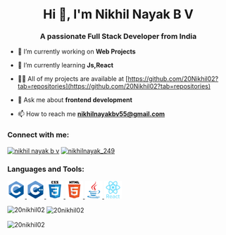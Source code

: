 <h1 align="center">Hi 👋, I'm Nikhil Nayak B V</h1>
<h3 align="center">A passionate Full Stack Developer from India</h3>



- 🔭 I’m currently working on **Web Projects**

- 🌱 I’m currently learning **Js,React**

- 👨‍💻 All of my projects are available at [https://github.com/20Nikhil02?tab=repositories](https://github.com/20Nikhil02?tab=repositories)

- 💬 Ask me about **frontend development**

- 📫 How to reach me **nikhilnayakbv55@gmail.com**

<h3 align="left">Connect with me:</h3>
<p align="left">
<a href="https://linkedin.com/in/nikhil nayak b v" target="blank"><img align="center" src="https://raw.githubusercontent.com/rahuldkjain/github-profile-readme-generator/master/src/images/icons/Social/linked-in-alt.svg" alt="nikhil nayak b v" height="30" width="40" /></a>
<a href="https://instagram.com/nikhilnayak_249" target="blank"><img align="center" src="https://raw.githubusercontent.com/rahuldkjain/github-profile-readme-generator/master/src/images/icons/Social/instagram.svg" alt="nikhilnayak_249" height="30" width="40" /></a>
</p>

<h3 align="left">Languages and Tools:</h3>
<p align="left"> <a href="https://www.cprogramming.com/" target="_blank" rel="noreferrer"> <img src="https://raw.githubusercontent.com/devicons/devicon/master/icons/c/c-original.svg" alt="c" width="40" height="40"/> </a> <a href="https://www.w3schools.com/cpp/" target="_blank" rel="noreferrer"> <img src="https://raw.githubusercontent.com/devicons/devicon/master/icons/cplusplus/cplusplus-original.svg" alt="cplusplus" width="40" height="40"/> </a> <a href="https://www.w3schools.com/css/" target="_blank" rel="noreferrer"> <img src="https://raw.githubusercontent.com/devicons/devicon/master/icons/css3/css3-original-wordmark.svg" alt="css3" width="40" height="40"/> </a> <a href="https://www.w3.org/html/" target="_blank" rel="noreferrer"> <img src="https://raw.githubusercontent.com/devicons/devicon/master/icons/html5/html5-original-wordmark.svg" alt="html5" width="40" height="40"/> </a> <a href="https://www.java.com" target="_blank" rel="noreferrer"> <img src="https://raw.githubusercontent.com/devicons/devicon/master/icons/java/java-original.svg" alt="java" width="40" height="40"/> </a> <a href="https://reactjs.org/" target="_blank" rel="noreferrer"> <img src="https://raw.githubusercontent.com/devicons/devicon/master/icons/react/react-original-wordmark.svg" alt="react" width="40" height="40"/> </a> </p>

<p><img align="left" src="https://github-readme-stats.vercel.app/api/top-langs?username=20nikhil02&show_icons=true&locale=en&layout=compact" alt="20nikhil02" /></p>

<p>&nbsp;<img align="center" src="https://github-readme-stats.vercel.app/api?username=20nikhil02&show_icons=true&locale=en" alt="20nikhil02" /></p>

<p><img align="center" src="https://github-readme-streak-stats.herokuapp.com/?user=20nikhil02&" alt="20nikhil02" /></p>
